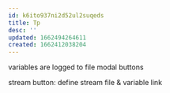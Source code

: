```yaml
---
id: k6ito937ni2d52ul2suqeds
title: Tp
desc: ''
updated: 1662494264611
created: 1662412038204
---
```



variables are logged to file
modal buttons
  

stream button:
define stream file & variable link
